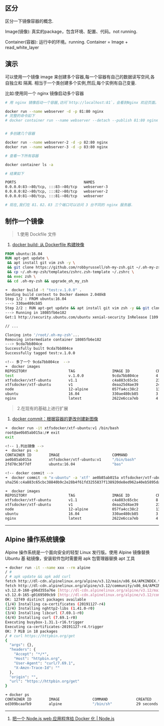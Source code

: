 ## 区分

区分一下镜像容器的概念.

Image(镜像):
  真实的package，包含环境、配置、代码。not running.

Container(容器):
  运行中的环境。running.
  Container = Image + read_white_layer

## 演示

可以使用一个镜像 image 来创建多个容器,每一个容器有自己的数据读写空间,各自独立和
隔离. 相当于一个类创建多个实例,然后,每个实例有自己变量.

比如:使用同一个 nginx 镜像启动多个容器

```sh
# 用 nginx 镜像启动一个容器,访问`http://localhost:81`，会看到Nginx 欢迎页面。

docker run --name webserver -d -p 81:80 nginx
# 完整的命令如下
# docker container run --name webserver --detach --publish 81:80 nginx


# 多创建几个容器

docker run --name webserver-2 -d -p 82:80 nginx
docker run --name webserver-3 -d -p 83:80 nginx

# 查看一下所有容器

docker container ls -a

# 结果如下

PORTS                               NAMES
0.0.0.0:83->80/tcp, :::83->80/tcp   webserver-3
0.0.0.0:82->80/tcp, :::82->80/tcp   webserver-2
0.0.0.0:81->80/tcp, :::81->80/tcp   webserver

# 现在,我们在 81、82、83 三个端口可以访问 3 台不同的 nginx 服务器.
```

## 制作一个镜像

> 1.使用 Dockfile 文件

1. [docker build: 从 Dockerfile 构建映像](https://docs.docker.com/engine/reference/commandline/build/)

```Dockerfile
FROM ubuntu:16.04
RUN apt-get update \
 && apt install git vim zsh -y \
 && git clone https://github.com/robbyrussell/oh-my-zsh.git ~/.oh-my-zsh \
 && cp ~/.oh-my-zsh/templates/zshrc.zsh-template ~/.zshrc \
 && exec zsh \
 && cd .oh-my-zsh && upgrade_oh_my_zsh
```

```sh
➜  docker build -t "test:v.1.0.0" .
Sending build context to Docker daemon 2.048kB
Step 1/2 : FROM ubuntu:16.04
---> 330ae480cb85
Step 2/2 : RUN apt-get update && apt install git vim zsh -y && git clone https://github.com/robbyrussell/oh-my-zsh.git ~/.oh-my-zsh && cp ~/.oh-my-zsh/templates/zshrc.zsh-template ~/.zshrc && exec zsh && cd .oh-my-zsh && upgrade_oh_my_zsh
---> Running in 18085fb6e182
Get:1 http://security.ubuntu.com/ubuntu xenial-security InRelease [109 kB]

// ...

Cloning into '/root/.oh-my-zsh'...
Removing intermediate container 18085fb6e182
---> 9cda7bb804ce
Successfully built 9cda7bb804ce
Successfully tagged test:v.1.0.0

```

```sh
<!-- 多了一个 9cda7bb804ce  -->
➜  docker images
REPOSITORY                   TAG                 IMAGE ID            CREATED             SIZE
test                         v.1.0.0             9cda7bb804ce        4 minutes ago       317MB
xtfsdocker/xtf-ubuntu        v1.1                c4a883c65cbc        23 minutes ago      317MB
xtfsdocker/xtf-ubuntu        v1                  deaa25d4ae39        24 hours ago        317MB
node                         12-alpine           057fa4cc38c2        13 days ago         89.3MB
ubuntu                       16.04               330ae480cb85        3 weeks ago         125MB
nginx                        latest              2622e6cca7eb        4 weeks ago         132MB
```

<!-- ```bash
docker run -it  ubuntu:16.04 bash
cat /etc/os-release
apt-get update && apt install git vim zsh -y
git clone https://github.com/robbyrussell/oh-my-zsh.git ~/.oh-my-zsh
cp ~/.oh-my-zsh/templates/zshrc.zsh-template ~/.zshrc
exec zsh &&  cd .oh-my-zsh &&  upgrade_oh_my_zsh

````-->

> 2.在现有的基础上进行扩展

1. [docker commit：根据容器的更改创建新图像](https://docs.docker.com/engine/reference/commandline/commit/)

```sh
➜  docker run -it xtfsdocker/xtf-ubuntu:v1 /bin/bash
root@ae0b85ab015a:/# exit
exit

<!-- 1.列出镜像 -->
➜  docker ps -a
CONTAINER ID        IMAGE                        COMMAND                  CREATED             STATUS                     PORTS                    NAMES
ae0b85ab015a        xtfsdocker/xtf-ubuntu:v1     "/bin/bash"              7 seconds ago       Exited (0) 4 seconds ago                            distracted_lamport
2fd70c36f7df        ubuntu:16.04                 "bas"                    23 hours ago        Created                                             fervent_albattani

<!-- docker commit -->
➜  docker commit -m "x-ubuntu" -a 'xtf' ae0b85ab015a xtfsdocker/xtf-ubuntu:v1.1
sha256:c4a883c65cbc38840b9c2e28b4f61fd3255837f138920de8ed962a40eb5895da

➜  docker images
REPOSITORY                   TAG                 IMAGE ID            CREATED             SIZE
xtfsdocker/xtf-ubuntu        v1.1                c4a883c65cbc        8 seconds ago       317MB
xtfsdocker/xtf-ubuntu        v1                  deaa25d4ae39        23 hours ago        317MB
node                         12-alpine           057fa4cc38c2        13 days ago         89.3MB
ubuntu                       16.04               330ae480cb85        3 weeks ago         125MB
nginx                        latest              2622e6cca7eb        4 weeks ago         132MB
```

---

## Alpine 操作系统镜像

Alpine 操作系统是一个面向安全的轻型 Linux 发行版。使用 Alpine 镜像替换 Ubuntu 基
础镜像，安装软件包时需要用 apk 包管理器替换 apt 工具

```sh
➜ docker run -it --name xxx --rm alpine
/ #
/ # apk update && apk add curl
fetch http://dl-cdn.alpinelinux.org/alpine/v3.12/main/x86_64/APKINDEX.tar.gz
fetch http://dl-cdn.alpinelinux.org/alpine/v3.12/community/x86_64/APKINDEX.tar.gz
v3.12.0-160-g96d355a76e [http://dl-cdn.alpinelinux.org/alpine/v3.12/main]
v3.12.0-165-g0169509cb9 [http://dl-cdn.alpinelinux.org/alpine/v3.12/community]
OK: 12749 distinct packages available
(1/4) Installing ca-certificates (20191127-r4)
(2/4) Installing nghttp2-libs (1.41.0-r0)
(3/4) Installing libcurl (7.69.1-r0)
(4/4) Installing curl (7.69.1-r0)
Executing busybox-1.31.1-r16.trigger
Executing ca-certificates-20191127-r4.trigger
OK: 7 MiB in 18 packages
/ # curl https://httpbin.org/get
{
  "args": {},
  "headers": {
    "Accept": "*/*",
    "Host": "httpbin.org",
    "User-Agent": "curl/7.69.1",
    "X-Amzn-Trace-Id": ""
  },
  "origin": "",
  "url": "https://httpbin.org/get"
}
```

```sh
➜ docker ps
CONTAINER ID        IMAGE               COMMAND             CREATED             STATUS              PORTS               NAMES
ed309bcaafb9        alpine              "/bin/sh"           29 seconds ago      Up 28 seconds                           xxx
```


----

1. [把一个 Node.js web 应用程序给 Docker 化 | Node.js](https://nodejs.org/zh-cn/docs/guides/nodejs-docker-webapp/)